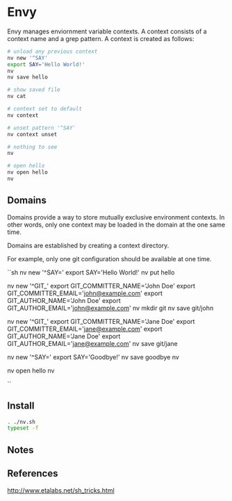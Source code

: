 # Envy

Envy manages enviornment variable contexts.  A context consists of a context name and a grep pattern.  A context is created as follows:

```sh
# unload any previous context
nv new '^SAY'
export SAY='Hello World!'
nv
nv save hello

# show saved file
nv cat

# context set to default
nv context

# unset pattern '^SAY'
nv context unset

# nothing to see
nv

# open hello
nv open hello
nv
```

## Domains

Domains provide a way to store mutually exclusive environment contexts.  In other words, only one context may be loaded in the domain at the one same time.

Domains are established by creating a context directory.

For example, only one git configuration should be available at one time.

``sh
nv new '^SAY='
export SAY='Hello World!'
nv put hello

nv new '^GIT_'
export GIT_COMMITTER_NAME='John Doe'
export GIT_COMMITTER_EMAIL='john@example.com'
export GIT_AUTHOR_NAME='John Doe'
export GIT_AUTHOR_EMAIL='john@example.com'
nv mkdir git
nv save git/john

nv new '^GIT_'
export GIT_COMMITTER_NAME='Jane Doe'
export GIT_COMMITTER_EMAIL='jane@example.com'
export GIT_AUTHOR_NAME='Jane Doe'
export GIT_AUTHOR_EMAIL='jane@example.com'
nv save git/jane

nv new '^SAY='
export SAY='Goodbye!'
nv save goodbye
nv

nv open hello
nv

``



## Install

```sh
. ./nv.sh
typeset -f
```





## Notes


## References
http://www.etalabs.net/sh_tricks.html